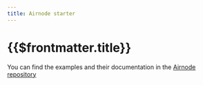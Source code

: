 ```yaml
---
title: Airnode starter
---
```


<!-- markdownlint-disable -->
# {{$frontmatter.title}}

<!-- Table of content is removed since there is only a single short section-->

You can find the examples and their documentation in the [Airnode
repository](https://github.com/api3dao/airnode/tree/an169-airnode-starter/packages/examples)
